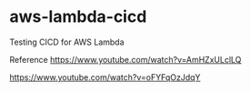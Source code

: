 # aws-lambda-cicd
Testing CICD for AWS Lambda

Reference
https://www.youtube.com/watch?v=AmHZxULclLQ

https://www.youtube.com/watch?v=oFYFqOzJdqY
